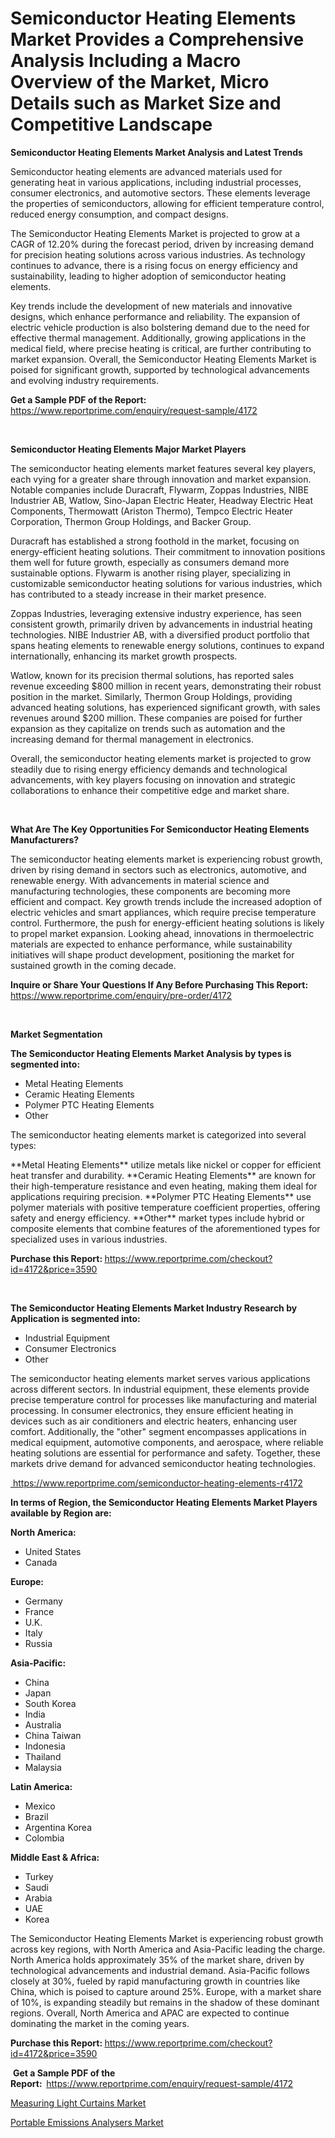<p><h1>Semiconductor Heating Elements Market Provides a Comprehensive Analysis Including a Macro Overview of the Market, Micro Details such as Market Size and Competitive Landscape</h1></p><p><strong>Semiconductor Heating Elements Market Analysis and Latest Trends</strong></p>
<p><p>Semiconductor heating elements are advanced materials used for generating heat in various applications, including industrial processes, consumer electronics, and automotive sectors. These elements leverage the properties of semiconductors, allowing for efficient temperature control, reduced energy consumption, and compact designs. </p><p>The Semiconductor Heating Elements Market is projected to grow at a CAGR of 12.20% during the forecast period, driven by increasing demand for precision heating solutions across various industries. As technology continues to advance, there is a rising focus on energy efficiency and sustainability, leading to higher adoption of semiconductor heating elements. </p><p>Key trends include the development of new materials and innovative designs, which enhance performance and reliability. The expansion of electric vehicle production is also bolstering demand due to the need for effective thermal management. Additionally, growing applications in the medical field, where precise heating is critical, are further contributing to market expansion. Overall, the Semiconductor Heating Elements Market is poised for significant growth, supported by technological advancements and evolving industry requirements.</p></p>
<p><strong>Get a Sample PDF of the Report:&nbsp;</strong> <a href="https://www.reportprime.com/enquiry/request-sample/4172?utm_campaign=2138&utm_medium=2&utm_source=Github&utm_content=ia&utm_term=18032025&utm_id=semiconductor-heating-elements">https://www.reportprime.com/enquiry/request-sample/4172</a></p>
<p>&nbsp;</p>
<p><strong>Semiconductor Heating Elements Major Market Players</strong></p>
<p><p>The semiconductor heating elements market features several key players, each vying for a greater share through innovation and market expansion. Notable companies include Duracraft, Flywarm, Zoppas Industries, NIBE Industrier AB, Watlow, Sino-Japan Electric Heater, Headway Electric Heat Components, Thermowatt (Ariston Thermo), Tempco Electric Heater Corporation, Thermon Group Holdings, and Backer Group.</p><p>Duracraft has established a strong foothold in the market, focusing on energy-efficient heating solutions. Their commitment to innovation positions them well for future growth, especially as consumers demand more sustainable options. Flywarm is another rising player, specializing in customizable semiconductor heating solutions for various industries, which has contributed to a steady increase in their market presence.</p><p>Zoppas Industries, leveraging extensive industry experience, has seen consistent growth, primarily driven by advancements in industrial heating technologies. NIBE Industrier AB, with a diversified product portfolio that spans heating elements to renewable energy solutions, continues to expand internationally, enhancing its market growth prospects.</p><p>Watlow, known for its precision thermal solutions, has reported sales revenue exceeding $800 million in recent years, demonstrating their robust position in the market. Similarly, Thermon Group Holdings, providing advanced heating solutions, has experienced significant growth, with sales revenues around $200 million. These companies are poised for further expansion as they capitalize on trends such as automation and the increasing demand for thermal management in electronics.</p><p>Overall, the semiconductor heating elements market is projected to grow steadily due to rising energy efficiency demands and technological advancements, with key players focusing on innovation and strategic collaborations to enhance their competitive edge and market share.</p></p>
<p>&nbsp;</p>
<p><strong>What Are The Key Opportunities For Semiconductor Heating Elements Manufacturers?</strong></p>
<p><p>The semiconductor heating elements market is experiencing robust growth, driven by rising demand in sectors such as electronics, automotive, and renewable energy. With advancements in material science and manufacturing technologies, these components are becoming more efficient and compact. Key growth trends include the increased adoption of electric vehicles and smart appliances, which require precise temperature control. Furthermore, the push for energy-efficient heating solutions is likely to propel market expansion. Looking ahead, innovations in thermoelectric materials are expected to enhance performance, while sustainability initiatives will shape product development, positioning the market for sustained growth in the coming decade.</p></p>
<p><strong>Inquire or Share Your Questions If Any Before Purchasing This Report:</strong> <a href="https://www.reportprime.com/enquiry/pre-order/4172?utm_campaign=2138&utm_medium=2&utm_source=Github&utm_content=ia&utm_term=18032025&utm_id=semiconductor-heating-elements">https://www.reportprime.com/enquiry/pre-order/4172</a></p>
<p>&nbsp;</p>
<p><strong>Market Segmentation</strong></p>
<p><strong>The Semiconductor Heating Elements Market Analysis by types is segmented into:</strong></p>
<p><ul><li>Metal Heating Elements</li><li>Ceramic Heating Elements</li><li>Polymer PTC Heating Elements</li><li>Other</li></ul></p>
<p><p>The semiconductor heating elements market is categorized into several types: </p><p>**Metal Heating Elements** utilize metals like nickel or copper for efficient heat transfer and durability. **Ceramic Heating Elements** are known for their high-temperature resistance and even heating, making them ideal for applications requiring precision. **Polymer PTC Heating Elements** use polymer materials with positive temperature coefficient properties, offering safety and energy efficiency. **Other** market types include hybrid or composite elements that combine features of the aforementioned types for specialized uses in various industries.</p></p>
<p><strong>Purchase this Report:&nbsp;</strong><a href="https://www.reportprime.com/checkout?id=4172&price=3590&utm_campaign=2138&utm_medium=2&utm_source=Github&utm_content=ia&utm_term=18032025&utm_id=semiconductor-heating-elements">https://www.reportprime.com/checkout?id=4172&price=3590</a></p>
<p>&nbsp;</p>
<p><strong>The Semiconductor Heating Elements Market Industry Research by Application is segmented into:</strong></p>
<p><ul><li>Industrial Equipment</li><li>Consumer Electronics</li><li>Other</li></ul></p>
<p><p>The semiconductor heating elements market serves various applications across different sectors. In industrial equipment, these elements provide precise temperature control for processes like manufacturing and material processing. In consumer electronics, they ensure efficient heating in devices such as air conditioners and electric heaters, enhancing user comfort. Additionally, the "other" segment encompasses applications in medical equipment, automotive components, and aerospace, where reliable heating solutions are essential for performance and safety. Together, these markets drive demand for advanced semiconductor heating technologies.</p></p>
<p><a href="https://www.reportprime.com/semiconductor-heating-elements-r4172?utm_campaign=2138&utm_medium=2&utm_source=Github&utm_content=ia&utm_term=18032025&utm_id=semiconductor-heating-elements">&nbsp;https://www.reportprime.com/semiconductor-heating-elements-r4172</a></p>
<p><strong>In terms of Region, the Semiconductor Heating Elements Market Players available by Region are:</strong></p>
<p>
    <p> <strong> North America: </strong>
        <ul>
            <li>United States</li>
            <li>Canada</li>
        </ul>
        </p> 
    <p> <strong> Europe: </strong>
        <ul>
            <li>Germany</li>
            <li>France</li>
            <li>U.K.</li>
            <li>Italy</li>
            <li>Russia</li>
        </ul>
        </p> 
    <p> <strong> Asia-Pacific: </strong>
        <ul>
            <li>China</li>
            <li>Japan</li>
            <li>South Korea</li>
            <li>India</li>
            <li>Australia</li>
            <li>China Taiwan</li>
            <li>Indonesia</li>
            <li>Thailand</li>
            <li>Malaysia</li>
        </ul>
        </p> 
    <p> <strong> Latin America: </strong>
        <ul>
            <li>Mexico</li>
            <li>Brazil</li>
            <li>Argentina Korea</li>
            <li>Colombia</li>
        </ul>
        </p> 
    <p> <strong> Middle East & Africa: </strong>
        <ul>
            <li>Turkey</li>
            <li>Saudi</li>
            <li>Arabia</li>
            <li>UAE</li>
            <li>Korea</li>
        </ul>
    </p>
    </p>
<p><p>The Semiconductor Heating Elements Market is experiencing robust growth across key regions, with North America and Asia-Pacific leading the charge. North America holds approximately 35% of the market share, driven by technological advancements and industrial demand. Asia-Pacific follows closely at 30%, fueled by rapid manufacturing growth in countries like China, which is poised to capture around 25%. Europe, with a market share of 10%, is expanding steadily but remains in the shadow of these dominant regions. Overall, North America and APAC are expected to continue dominating the market in the coming years.</p></p>
<p><strong>Purchase this Report: </strong><a href="https://www.reportprime.com/checkout?id=4172&price=3590&utm_campaign=2138&utm_medium=2&utm_source=Github&utm_content=ia&utm_term=18032025&utm_id=semiconductor-heating-elements">https://www.reportprime.com/checkout?id=4172&price=3590</a></p>
<p>&nbsp;<strong>Get a Sample PDF of the Report:&nbsp;&nbsp;</strong><a href="https://www.reportprime.com/enquiry/request-sample/4172?utm_campaign=2138&utm_medium=2&utm_source=Github&utm_content=ia&utm_term=18032025&utm_id=semiconductor-heating-elements">https://www.reportprime.com/enquiry/request-sample/4172</a></p>
<p><strong></strong></p>
<p><p><a href="https://github.com/rigelciara0p/Market-Research-Report-List-1/blob/main/measuring-light-curtains-market.md?utm_campaign=2138&utm_medium=2&utm_source=Github&utm_content=ia&utm_term=18032025&utm_id=semiconductor-heating-elements">Measuring Light Curtains Market</a></p><p><a href="https://github.com/lecaneidreks/Market-Research-Report-List-1/blob/main/portable-emissions-analysers-market.md?utm_campaign=2138&utm_medium=2&utm_source=Github&utm_content=ia&utm_term=18032025&utm_id=semiconductor-heating-elements">Portable Emissions Analysers Market</a></p></p>